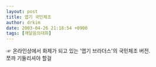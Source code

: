 ```yaml
---
layout: post
title: 엽기 국민체조
author: drkim
date: 2003-04-26 21:18:54 +0900
tags: [깨달음의대화]
---
```

  
☞ 온라인상에서 화제가 되고 있는 '엽기 브라더스'의 국민체조 버전.  
쪼까 기둘리셔야 할걸